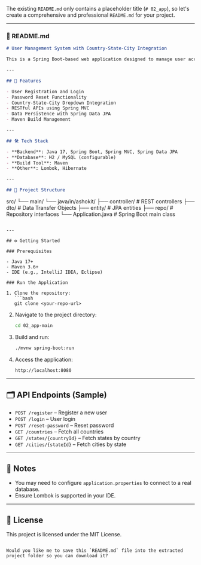 The existing `README.md` only contains a placeholder title (`# 02_app`), so let's create a comprehensive and professional `README.md` for your project.

---

### 📄 **README.md**

```markdown
# User Management System with Country-State-City Integration

This is a Spring Boot-based web application designed to manage user accounts with dynamic country, state, and city selection functionality. It supports user registration, login, and password reset features.

---

## 🚀 Features

- User Registration and Login
- Password Reset Functionality
- Country-State-City Dropdown Integration
- RESTful APIs using Spring MVC
- Data Persistence with Spring Data JPA
- Maven Build Management

---

## 🛠️ Tech Stack

- **Backend**: Java 17, Spring Boot, Spring MVC, Spring Data JPA
- **Database**: H2 / MySQL (configurable)
- **Build Tool**: Maven
- **Other**: Lombok, Hibernate

---

## 📁 Project Structure

```

src/
└── main/
└── java/in/ashokit/
├── controller/         # REST controllers
├── dto/                # Data Transfer Objects
├── entity/             # JPA entities
├── repo/               # Repository interfaces
└── Application.java    # Spring Boot main class

````

---

## ⚙️ Getting Started

### Prerequisites

- Java 17+
- Maven 3.6+
- IDE (e.g., IntelliJ IDEA, Eclipse)

### Run the Application

1. Clone the repository:
   ```bash
   git clone <your-repo-url>
````

2. Navigate to the project directory:

   ```bash
   cd 02_app-main
   ```

3. Build and run:

   ```bash
   ./mvnw spring-boot:run
   ```

4. Access the application:

   ```
   http://localhost:8080
   ```

---

## 🗂️ API Endpoints (Sample)

* `POST /register` – Register a new user
* `POST /login` – User login
* `POST /reset-password` – Reset password
* `GET /countries` – Fetch all countries
* `GET /states/{countryId}` – Fetch states by country
* `GET /cities/{stateId}` – Fetch cities by state

---

## 📌 Notes

* You may need to configure `application.properties` to connect to a real database.
* Ensure Lombok is supported in your IDE.

---

## 📜 License

This project is licensed under the MIT License.

```

Would you like me to save this `README.md` file into the extracted project folder so you can download it?
```

